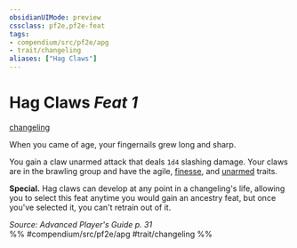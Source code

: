 ```yaml
---
obsidianUIMode: preview
cssclass: pf2e,pf2e-feat
tags:
- compendium/src/pf2e/apg
- trait/changeling
aliases: ["Hag Claws"]
---
```

# Hag Claws  *Feat 1*  
[changeling](rules/traits/changeling-b1.md "Changeling Ancestry & Heritage Trait")  


When you came of age, your fingernails grew long and sharp.

You gain a claw unarmed attack that deals `1d4` slashing damage. Your claws are in the brawling group and have the agile, [finesse](rules/traits/finesse.md "Finesse Weapon Trait"), and [unarmed](rules/traits/unarmed.md "Unarmed Weapon Trait") traits.

**Special.** Hag claws can develop at any point in a changeling's life, allowing you to select this feat anytime you would gain an ancestry feat, but once you've selected it, you can't retrain out of it.

*Source: Advanced Player's Guide p. 31*  
%% #compendium/src/pf2e/apg #trait/changeling %%